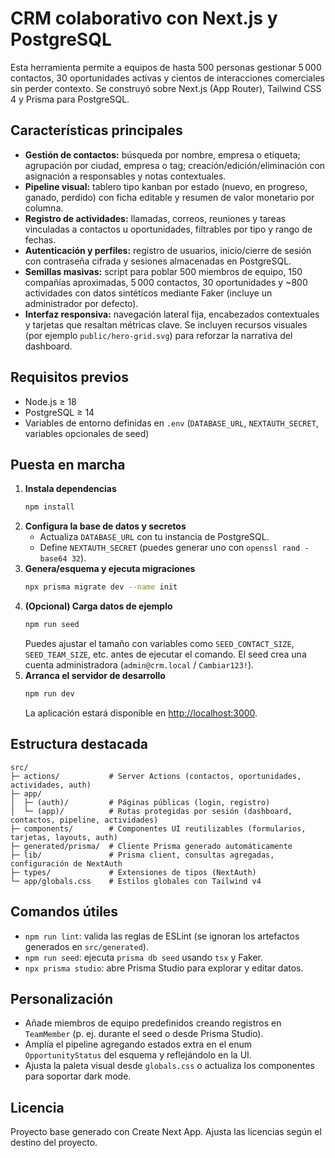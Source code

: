 # CRM colaborativo con Next.js y PostgreSQL

Esta herramienta permite a equipos de hasta 500 personas gestionar 5 000 contactos, 30 oportunidades activas y cientos de interacciones comerciales sin perder contexto. Se construyó sobre Next.js (App Router), Tailwind CSS 4 y Prisma para PostgreSQL.

## Características principales

- **Gestión de contactos:** búsqueda por nombre, empresa o etiqueta; agrupación por ciudad, empresa o tag; creación/edición/eliminación con asignación a responsables y notas contextuales.
- **Pipeline visual:** tablero tipo kanban por estado (nuevo, en progreso, ganado, perdido) con ficha editable y resumen de valor monetario por columna.
- **Registro de actividades:** llamadas, correos, reuniones y tareas vinculadas a contactos u oportunidades, filtrables por tipo y rango de fechas.
- **Autenticación y perfiles:** registro de usuarios, inicio/cierre de sesión con contraseña cifrada y sesiones almacenadas en PostgreSQL.
- **Semillas masivas:** script para poblar 500 miembros de equipo, 150 compañías aproximadas, 5 000 contactos, 30 oportunidades y ~800 actividades con datos sintéticos mediante Faker (incluye un administrador por defecto).
- **Interfaz responsiva:** navegación lateral fija, encabezados contextuales y tarjetas que resaltan métricas clave. Se incluyen recursos visuales (por ejemplo `public/hero-grid.svg`) para reforzar la narrativa del dashboard.

## Requisitos previos

- Node.js ≥ 18
- PostgreSQL ≥ 14
- Variables de entorno definidas en `.env` (`DATABASE_URL`, `NEXTAUTH_SECRET`, variables opcionales de seed)

## Puesta en marcha

1. **Instala dependencias**
   ```bash
   npm install
   ```
2. **Configura la base de datos y secretos**
   - Actualiza `DATABASE_URL` con tu instancia de PostgreSQL.
   - Define `NEXTAUTH_SECRET` (puedes generar uno con `openssl rand -base64 32`).
3. **Genera/esquema y ejecuta migraciones**
   ```bash
   npx prisma migrate dev --name init
   ```
4. **(Opcional) Carga datos de ejemplo**
   ```bash
   npm run seed
   ```
   Puedes ajustar el tamaño con variables como `SEED_CONTACT_SIZE`, `SEED_TEAM_SIZE`, etc. antes de ejecutar el comando. El seed crea una cuenta administradora (`admin@crm.local` / `Cambiar123!`).
5. **Arranca el servidor de desarrollo**
   ```bash
   npm run dev
   ```
   La aplicación estará disponible en [http://localhost:3000](http://localhost:3000).

## Estructura destacada

```
src/
├─ actions/           # Server Actions (contactos, oportunidades, actividades, auth)
├─ app/
│  ├─ (auth)/         # Páginas públicas (login, registro)
│  └─ (app)/          # Rutas protegidas por sesión (dashboard, contactos, pipeline, actividades)
├─ components/        # Componentes UI reutilizables (formularios, tarjetas, layouts, auth)
├─ generated/prisma/  # Cliente Prisma generado automáticamente
├─ lib/               # Prisma client, consultas agregadas, configuración de NextAuth
├─ types/             # Extensiones de tipos (NextAuth)
└─ app/globals.css    # Estilos globales con Tailwind v4
```

## Comandos útiles

- `npm run lint`: valida las reglas de ESLint (se ignoran los artefactos generados en `src/generated`).
- `npm run seed`: ejecuta `prisma db seed` usando `tsx` y Faker.
- `npx prisma studio`: abre Prisma Studio para explorar y editar datos.

## Personalización

- Añade miembros de equipo predefinidos creando registros en `TeamMember` (p. ej. durante el seed o desde Prisma Studio).
- Amplía el pipeline agregando estados extra en el enum `OpportunityStatus` del esquema y reflejándolo en la UI.
- Ajusta la paleta visual desde `globals.css` o actualiza los componentes para soportar dark mode.

## Licencia

Proyecto base generado con Create Next App. Ajusta las licencias según el destino del proyecto.
